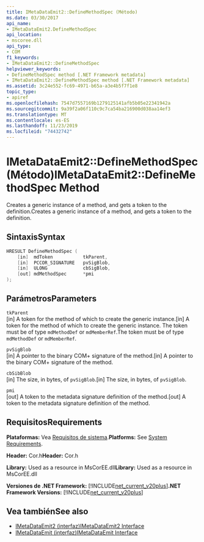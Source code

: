 ```yaml
---
title: IMetaDataEmit2::DefineMethodSpec (Método)
ms.date: 03/30/2017
api_name:
- IMetaDataEmit2.DefineMethodSpec
api_location:
- mscoree.dll
api_type:
- COM
f1_keywords:
- IMetaDataEmit2::DefineMethodSpec
helpviewer_keywords:
- DefineMethodSpec method [.NET Framework metadata]
- IMetaDataEmit2::DefineMethodSpec method [.NET Framework metadata]
ms.assetid: 3c24e552-fc69-4971-b65a-a3e4b5f7f1e8
topic_type:
- apiref
ms.openlocfilehash: 7547d7557169b1279125141afb5b05e22341942a
ms.sourcegitcommit: 9a39f2a06f110c9c7ca54ba216900d038aa14ef3
ms.translationtype: MT
ms.contentlocale: es-ES
ms.lasthandoff: 11/23/2019
ms.locfileid: "74432742"
---
```

# <a name="imetadataemit2definemethodspec-method"></a><span data-ttu-id="2a706-102">IMetaDataEmit2::DefineMethodSpec (Método)</span><span class="sxs-lookup"><span data-stu-id="2a706-102">IMetaDataEmit2::DefineMethodSpec Method</span></span>
<span data-ttu-id="2a706-103">Creates a generic instance of a method, and gets a token to the definition.</span><span class="sxs-lookup"><span data-stu-id="2a706-103">Creates a generic instance of a method, and gets a token to the definition.</span></span>  
  
## <a name="syntax"></a><span data-ttu-id="2a706-104">Sintaxis</span><span class="sxs-lookup"><span data-stu-id="2a706-104">Syntax</span></span>  
  
```cpp  
HRESULT DefineMethodSpec (  
    [in]  mdToken           tkParent,   
    [in]  PCCOR_SIGNATURE   pvSigBlob,   
    [in]  ULONG             cbSigBlob,   
    [out] mdMethodSpec      *pmi  
);  
```  
  
## <a name="parameters"></a><span data-ttu-id="2a706-105">Parámetros</span><span class="sxs-lookup"><span data-stu-id="2a706-105">Parameters</span></span>  
 `tkParent`  
 <span data-ttu-id="2a706-106">[in] A token for the method of which to create the generic instance.</span><span class="sxs-lookup"><span data-stu-id="2a706-106">[in] A token for the method of which to create the generic instance.</span></span> <span data-ttu-id="2a706-107">The token must be of type `mdMethodDef` or `mdMemberRef`.</span><span class="sxs-lookup"><span data-stu-id="2a706-107">The token must be of type `mdMethodDef` or `mdMemberRef`.</span></span>  
  
 `pvSigBlob`  
 <span data-ttu-id="2a706-108">[in] A pointer to the binary COM+ signature of the method.</span><span class="sxs-lookup"><span data-stu-id="2a706-108">[in] A pointer to the binary COM+ signature of the method.</span></span>  
  
 `cbSibBlob`  
 <span data-ttu-id="2a706-109">[in] The size, in bytes, of `pvSigBlob`.</span><span class="sxs-lookup"><span data-stu-id="2a706-109">[in] The size, in bytes, of `pvSigBlob`.</span></span>  
  
 `pmi`  
 <span data-ttu-id="2a706-110">[out] A token to the metadata signature definition of the method.</span><span class="sxs-lookup"><span data-stu-id="2a706-110">[out] A token to the metadata signature definition of the method.</span></span>  
  
## <a name="requirements"></a><span data-ttu-id="2a706-111">Requisitos</span><span class="sxs-lookup"><span data-stu-id="2a706-111">Requirements</span></span>  
 <span data-ttu-id="2a706-112">**Plataformas:** Vea [Requisitos de sistema](../../../../docs/framework/get-started/system-requirements.md).</span><span class="sxs-lookup"><span data-stu-id="2a706-112">**Platforms:** See [System Requirements](../../../../docs/framework/get-started/system-requirements.md).</span></span>  
  
 <span data-ttu-id="2a706-113">**Header:** Cor.h</span><span class="sxs-lookup"><span data-stu-id="2a706-113">**Header:** Cor.h</span></span>  
  
 <span data-ttu-id="2a706-114">**Library:** Used as a resource in MsCorEE.dll</span><span class="sxs-lookup"><span data-stu-id="2a706-114">**Library:** Used as a resource in MsCorEE.dll</span></span>  
  
 <span data-ttu-id="2a706-115">**Versiones de .NET Framework:** [!INCLUDE[net_current_v20plus](../../../../includes/net-current-v20plus-md.md)]</span><span class="sxs-lookup"><span data-stu-id="2a706-115">**.NET Framework Versions:** [!INCLUDE[net_current_v20plus](../../../../includes/net-current-v20plus-md.md)]</span></span>  
  
## <a name="see-also"></a><span data-ttu-id="2a706-116">Vea también</span><span class="sxs-lookup"><span data-stu-id="2a706-116">See also</span></span>

- [<span data-ttu-id="2a706-117">IMetaDataEmit2 (interfaz)</span><span class="sxs-lookup"><span data-stu-id="2a706-117">IMetaDataEmit2 Interface</span></span>](../../../../docs/framework/unmanaged-api/metadata/imetadataemit2-interface.md)
- [<span data-ttu-id="2a706-118">IMetaDataEmit (interfaz)</span><span class="sxs-lookup"><span data-stu-id="2a706-118">IMetaDataEmit Interface</span></span>](../../../../docs/framework/unmanaged-api/metadata/imetadataemit-interface.md)
